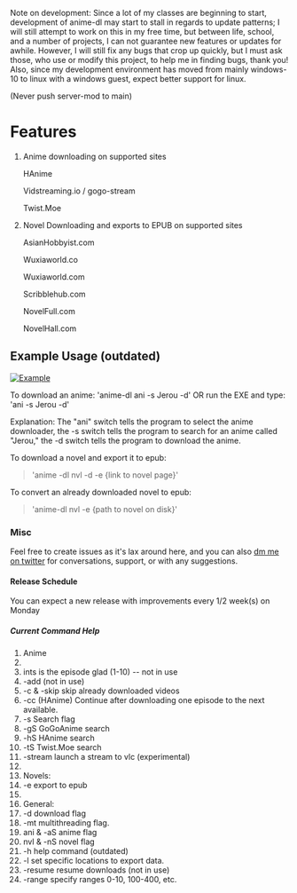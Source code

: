 
Note on development:
	Since a lot of my classes are beginning to start, development of anime-dl may start to stall in regards to update patterns; I will still attempt to work on this in my free time, but between life, school, and a number of projects, I can not guarantee new features or updates for awhile.
	However, I will still fix any bugs that crop up quickly, but I must ask those, who use or modify this project, to help me in finding bugs, thank you!
	Also, since my development environment has moved from mainly windows-10 to linux with a windows guest, expect better support for linux.

(Never push server-mod  to main)

# Features
1. 	Anime downloading on supported sites
	
	HAnime
	
	Vidstreaming.io / gogo-stream
	
	Twist.Moe

2. Novel Downloading and exports to EPUB on supported sites

	AsianHobbyist.com
	
	Wuxiaworld.co
	
	Wuxiaworld.com
	
	Scribblehub.com
	
	NovelFull.com

	NovelHall.com

## Example Usage (outdated)

[![Example](https://img.youtube.com/vi/YgfuUqdk1fw/0.jpg)](https://www.youtube.com/watch?v=YgfuUqdk1fw)

To download an anime:
'anime-dl ani -s Jerou -d' OR run the EXE and type: 'ani -s Jerou -d'

Explanation: 
The "ani" switch tells the program to select the anime downloader, the -s switch tells the program to search for an anime called "Jerou," the -d switch tells the program to download the anime.


To download a novel and export it to epub:
>'anime -dl nvl -d -e {link to novel page}'

To convert an already downloaded novel to epub:
> 'anime-dl nvl -e {path to novel on disk}'

### Misc
Feel free to create issues as it's lax around here, and you can also [dm me on twitter](https://twitter.com/shujiandou "dm me on twitter") for conversations, support, or with any suggestions.

#### Release Schedule
You can expect a new release with improvements every 1/2 week(s) on Monday

##### Current Command Help

1. Anime
2. 
3. ints is the episode glad (1-10) -- not in use
4. -add (not in use)
5. -c & -skip skip already downloaded videos
6. -cc (HAnime) Continue after downloading one episode to the next available.
7. -s Search flag
8. -gS GoGoAnime search
9. -hS HAnime search
10. -tS Twist.Moe search
11. -stream launch a stream to vlc (experimental)
12. 
13. Novels:
14. -e export to epub
15. 
16. General:
17. -d download flag
18. -mt multithreading flag.
19. ani & -aS anime flag
20. nvl & -nS novel flag
21. -h help command (outdated)
22. -l set specific locations to export data.
23. -resume resume downloads (not in use)
24. -range specify ranges 0-10, 100-400, etc.
